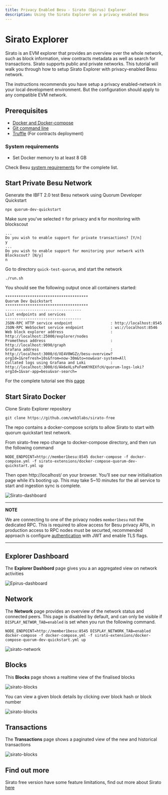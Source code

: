 ```yaml
---
title: Privacy Enabled Besu - Sirato (Epirus) Explorer
description: Using the Sirato Explorer on a privacy enabled Besu
---
```


# Sirato Explorer

Sirato is an EVM explorer that provides an overview over the whole network, such as block information, view contracts metadata as well as search for transactions. Sirato supports public and private networks. This tutorial will walk you through how to setup Sirato Explorer with privacy-enabled Besu network.

The instructions recommends you have setup a privacy enabled-network in your local development environment. But the configuration should apply to any compatible EVM network.

## Prerequisites
 
* [Docker and Docker-compose](https://docs.docker.com/compose/install/)
* [Git command line](https://git-scm.com/)
* [Truffle](https://trufflesuite.com/truffle/) (For contracts deployment)

### System requirements

* Set Docker memory to at least 8 GB

Check Besu [system requirements](https://besu.hyperledger.org/en/stable/private-networks/get-started/system-requirements/
) for the complete list.

## Start Private Besu Network

Generate the IBFT 2.0 test Besu network using Quorum Developer Quickstart

```
npx quorum-dev-quickstart
```

Make sure you've selected `Y` for privacy and `N` for monitoring with blockscout

```
...
Do you wish to enable support for private transactions? [Y/n]
y
...
Do you wish to enable support for monitoring your network with Blockscout? [N/y]
n
```

Go to directory `quick-test-quorum`, and start the network

```
./run.sh
```

You should see the following output once all containers started:

```
*************************************
Quorum Dev Quickstart 
*************************************
----------------------------------
List endpoints and services
----------------------------------
JSON-RPC HTTP service endpoint                 : http://localhost:8545
JSON-RPC WebSocket service endpoint            : ws://localhost:8546
Web block explorer address                     : http://localhost:25000/explorer/nodes
Prometheus address                             : http://localhost:9090/graph
Grafana address                                : http://localhost:3000/d/XE4V0WGZz/besu-overview?orgId=1&refresh=10s&from=now-30m&to=now&var-system=All
Collated logs using Grafana and Loki           : http://localhost:3000/d/Ak6eXLsPxFemKYKEXfcH/quorum-logs-loki?orgId=1&var-app=besu&var-search=

```

For the complete tutorial see this [page](./quickstart.md)

## Start Sirato Docker

Clone Sirato Explorer repository

```
git clone https://github.com/web3labs/sirato-free
```

The repo contains a docker-compose scripts to allow Sirato to start with quorum quickstart test network.

From sirato-free repo change to docker-compose directory, and then run the following command

```
NODE_ENDPOINT=http://member1besu:8545 docker-compose -f docker-compose.yml -f sirato-extensions/docker-compose-quorum-dev-quickstart.yml up
```

Then open http://localhost/ on your browser. You’ll see our new initialisation page while it’s booting up. This may take 5~10 minutes for the all service to start and ingestion sync is complete.

![`Sirato-dashboard`](../../assets/images/sirato-loading.png)

---
**NOTE**

We are connecting to one of the privacy nodes `member1besu` not the dedicated RPC. This is required to allow access for Besu privacy APIs, in production access to RPC nodes must be securted, recommended approach is configure [authentication](../../public-networks/how-to/use-besu-api/authenticate.md) with JWT and enable TLS flags.

---

## Explorer Dashboard

The **Explorer Dashbord** page gives you a an aggregated view on network activities

![`Epirus-dashboard`](../../assets/images/sirato-dashboard.png)

## Network

The **Network** page provides an overview of the network status and connected peers. This page is disabled by default, and can only be visible if `DISPLAY_NETWOR_TAB=enabled` is set when you run the following command.

```
NODE_ENDPOINT=http://member1besu:8545 DISPLAY_NETWORK_TAB=enabled docker-compose -f docker-compose.yml -f sirato-extensions/docker-compose-quorum-dev-quickstart.yml up
``` 

![`sirato-network`](../../assets/images/sirato-network.png)

## Blocks

This **Blocks** page shows a realtime view of the finalised blocks

![`sirato-blocks`](../../assets/images/sirato-blocks.png)

You can view a given block details by clicking over block hash or block number

![`sirato-blocks`](../../assets/images/sirato-block-details.png)

## Transactions

The **Transactions** page shows a paginated view of the new and historical transactions 

![`sirato-blocks`](../../assets/images/sirato-transactions.png)

## Find out more

Sirato free version have some feature limitations, find out more about Sirato [here](https://medium.com/web3labs/epirus-ethereum-saas-blockchain-explorer-d5d961717d15)
